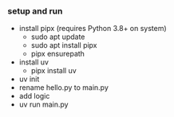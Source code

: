 ### setup and run 
- install pipx (requires Python 3.8+ on system)
    - sudo apt update
    - sudo apt install pipx
    - pipx ensurepath
- install uv 
    - pipx install uv 
- uv init 
- rename hello.py to main.py
- add logic  
- uv run main.py 
